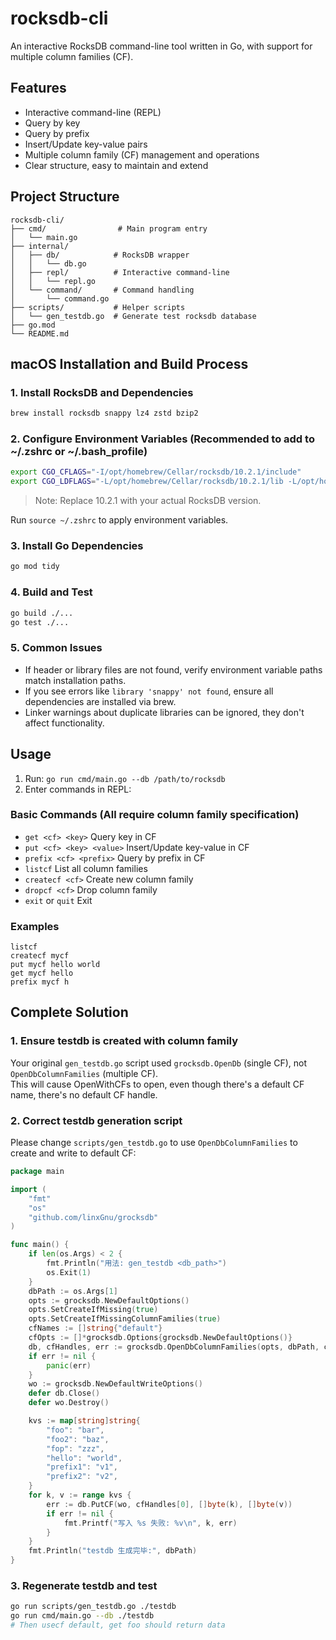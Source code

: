 # rocksdb-cli

An interactive RocksDB command-line tool written in Go, with support for multiple column families (CF).

## Features
- Interactive command-line (REPL)
- Query by key
- Query by prefix
- Insert/Update key-value pairs
- Multiple column family (CF) management and operations
- Clear structure, easy to maintain and extend

## Project Structure
```
rocksdb-cli/
├── cmd/                # Main program entry
│   └── main.go
├── internal/
│   ├── db/            # RocksDB wrapper
│   │   └── db.go
│   ├── repl/          # Interactive command-line
│   │   └── repl.go
│   └── command/       # Command handling
│       └── command.go
├── scripts/           # Helper scripts
│   └── gen_testdb.go  # Generate test rocksdb database
├── go.mod
└── README.md
```

## macOS Installation and Build Process

### 1. Install RocksDB and Dependencies

```sh
brew install rocksdb snappy lz4 zstd bzip2
```

### 2. Configure Environment Variables (Recommended to add to ~/.zshrc or ~/.bash_profile)

```sh
export CGO_CFLAGS="-I/opt/homebrew/Cellar/rocksdb/10.2.1/include"
export CGO_LDFLAGS="-L/opt/homebrew/Cellar/rocksdb/10.2.1/lib -L/opt/homebrew/lib -lrocksdb -lstdc++ -lm -lz -lbz2 -lsnappy -llz4 -lzstd"
```

> Note: Replace 10.2.1 with your actual RocksDB version.

Run `source ~/.zshrc` to apply environment variables.

### 3. Install Go Dependencies

```sh
go mod tidy
```

### 4. Build and Test

```sh
go build ./...
go test ./...
```

### 5. Common Issues
- If header or library files are not found, verify environment variable paths match installation paths.
- If you see errors like `library 'snappy' not found`, ensure all dependencies are installed via brew.
- Linker warnings about duplicate libraries can be ignored, they don't affect functionality.

## Usage
1. Run: `go run cmd/main.go --db /path/to/rocksdb`
2. Enter commands in REPL:

### Basic Commands (All require column family specification)
- `get <cf> <key>`         Query key in CF
- `put <cf> <key> <value>` Insert/Update key-value in CF
- `prefix <cf> <prefix>`   Query by prefix in CF
- `listcf`                 List all column families
- `createcf <cf>`          Create new column family
- `dropcf <cf>`            Drop column family
- `exit` or `quit`         Exit

### Examples
```
listcf
createcf mycf
put mycf hello world
get mycf hello
prefix mycf h
```

## Complete Solution

### 1. **Ensure testdb is created with column family**

Your original `gen_testdb.go` script used `grocksdb.OpenDb` (single CF), not `OpenDbColumnFamilies` (multiple CF).  
This will cause OpenWithCFs to open, even though there's a default CF name, there's no default CF handle.

### 2. **Correct testdb generation script**

Please change `scripts/gen_testdb.go` to use `OpenDbColumnFamilies` to create and write to default CF:

```go
package main

import (
	"fmt"
	"os"
	"github.com/linxGnu/grocksdb"
)

func main() {
	if len(os.Args) < 2 {
		fmt.Println("用法: gen_testdb <db_path>")
		os.Exit(1)
	}
	dbPath := os.Args[1]
	opts := grocksdb.NewDefaultOptions()
	opts.SetCreateIfMissing(true)
	opts.SetCreateIfMissingColumnFamilies(true)
	cfNames := []string{"default"}
	cfOpts := []*grocksdb.Options{grocksdb.NewDefaultOptions()}
	db, cfHandles, err := grocksdb.OpenDbColumnFamilies(opts, dbPath, cfNames, cfOpts)
	if err != nil {
		panic(err)
	}
	wo := grocksdb.NewDefaultWriteOptions()
	defer db.Close()
	defer wo.Destroy()

	kvs := map[string]string{
		"foo": "bar",
		"foo2": "baz",
		"fop": "zzz",
		"hello": "world",
		"prefix1": "v1",
		"prefix2": "v2",
	}
	for k, v := range kvs {
		err := db.PutCF(wo, cfHandles[0], []byte(k), []byte(v))
		if err != nil {
			fmt.Printf("写入 %s 失败: %v\n", k, err)
		}
	}
	fmt.Println("testdb 生成完毕:", dbPath)
}
```

### 3. **Regenerate testdb and test**

```sh
go run scripts/gen_testdb.go ./testdb
go run cmd/main.go --db ./testdb
# Then usecf default, get foo should return data
``` 